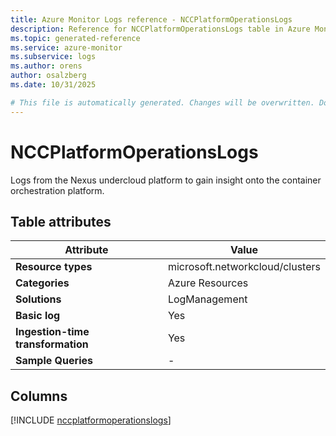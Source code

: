 ```yaml
---
title: Azure Monitor Logs reference - NCCPlatformOperationsLogs
description: Reference for NCCPlatformOperationsLogs table in Azure Monitor Logs.
ms.topic: generated-reference
ms.service: azure-monitor
ms.subservice: logs
ms.author: orens
author: osalzberg
ms.date: 10/31/2025

# This file is automatically generated. Changes will be overwritten. Do not change this file directly.
---
```


# NCCPlatformOperationsLogs

Logs from the Nexus undercloud platform to gain insight onto the container orchestration platform.


## Table attributes

|Attribute|Value|
|---|---|
|**Resource types**|microsoft.networkcloud/clusters|
|**Categories**|Azure Resources|
|**Solutions**| LogManagement|
|**Basic log**|Yes|
|**Ingestion-time transformation**|Yes|
|**Sample Queries**|-|



## Columns
  
[!INCLUDE [nccplatformoperationslogs](~/reusable-content/ce-skilling/azure/includes/azure-monitor/reference/tables/nccplatformoperationslogs-include.md)]
